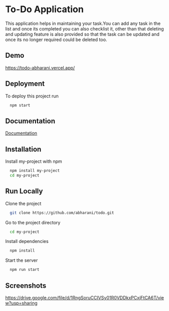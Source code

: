 
# To-Do Application

This application helps in maintaining your task.You can add any task in the list and once its completed you can also checklist it, other than that deleting and updating feature is also provided so that the task can be updated and once its no longer required could be deleted too.


## Demo

https://todo-abharani.vercel.app/


## Deployment

To deploy this project run

```bash
  npm start
```


## Documentation

[Documentation](https://linktodocumentation)


## Installation

Install my-project with npm

```bash
  npm install my-project
  cd my-project
```
    
## Run Locally

Clone the project

```bash
  git clone https://github.com/abharani/todo.git
```

Go to the project directory

```bash
  cd my-project
```

Install dependencies

```bash
  npm install
```

Start the server

```bash
  npm run start
```


## Screenshots


https://drive.google.com/file/d/1RngSoruCCIVSy01R0VDDkxPCxjFtCA6T/view?usp=sharing

